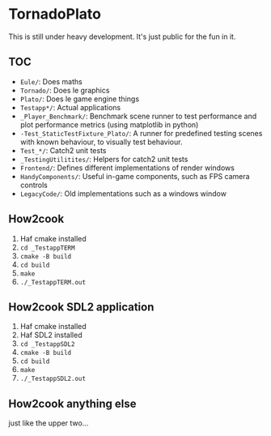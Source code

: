 # TornadoPlato

This is still under heavy development. It's just public for the fun in it.

## TOC
* `Eule/`: Does maths
* `Tornado/`: Does le graphics
* `Plato/`: Does le game engine things
* `Testapp*/`: Actual applications
* `_Player_Benchmark/`: Benchmark scene runner to test performance and plot performance metrics (using matplotlib in python)
* `-Test_StaticTestFixture_Plato/`: A runner for predefined testing scenes with known behaviour, to visually test behaviour.
* `Test_*/`: Catch2 unit tests
* `_TestingUtilitites/`: Helpers for catch2 unit tests
* `Frontend/`: Defines different implementations of render windows
* `HandyComponents/`: Useful in-game components, such as FPS camera controls
* `LegacyCode/`: Old implementations such as a windows window

## How2cook
1. Haf cmake installed
2. `cd _TestappTERM`
3. `cmake -B build`
4. `cd build`
5. `make`
6. `./_TestappTERM.out`

## How2cook SDL2 application
1. Haf cmake installed
2. Haf SDL2 installed
3. `cd _TestappSDL2`
4. `cmake -B build`
5. `cd build`
6. `make`
7. `./_TestappSDL2.out`

## How2cook anything else
just like the upper two...

